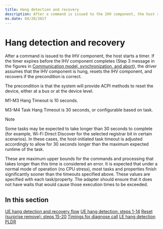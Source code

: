 ```yaml
---
title: Hang detection and recovery
description: After a command is issued to the IHV component, the host starts a timer.
ms.date: 04/20/2017
---
```


# Hang detection and recovery


After a command is issued to the IHV component, the host starts a timer. If the timer expires before the IHV component completes (Step 3 message in the figures in [Communication model, synchronization, and abort](wdi-communication-model.md)), the driver assumes that the IHV component is hung, resets the IHV component, and recovers if the precondition is correct.

The precondition is that the system will provide ACPI methods to reset the device, either at a bus or at the device level.

M1-M3 Hang Timeout is 10 seconds.

M3-M4 Task Hang Timeout is 30 seconds, or configurable based on task.

> [!NOTE]
> Some tasks may be expected to take longer than 30 seconds to complete (for example, Wi-Fi Direct Discover for the selected registrar bit in certain scenarios). In these cases, the host-initiated task timeout is adjusted accordingly to allow for 30 seconds longer than the maximum expected runtime of the task. 

These are maximum upper bounds for the commands and processing that takes longer than this time is considered an error. It is expected that under a normal mode of operation (no CPU stress), most tasks and properties finish significantly sooner than the timeouts specified above. These values are specified with each task/property. The adapter should ensure that it does not have waits that would cause those execution times to be exceeded.

## In this section

[UE hang detection and recovery flow](wdi-ue-hang-detection-and-recovery-flow.md)
[UE hang detection: steps 1-14](wdi-ue-hang-detection--step-1-to-step-14.md)
[Reset (surprise remove): steps 15-20](wdi-reset--surprise-remove---steps-15-20.md)
[Timings for diagnose call](wdi-timings-for-diagnose-call.md)
[LE hang detection](wdi-le-hang-detection.md)
[PLDR](wdi-pldr-and-fldr.md)
 

 





